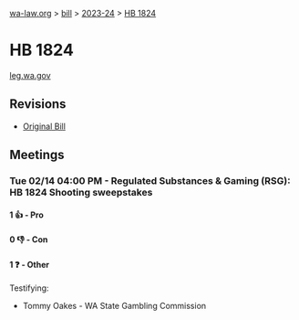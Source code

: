 [wa-law.org](/) > [bill](/bill/) > [2023-24](/bill/2023-24/) > [HB 1824](/bill/2023-24/hb/1824/)

# HB 1824
[leg.wa.gov](https://app.leg.wa.gov/billsummary?BillNumber=1824&Year=2023&Initiative=false)

## Revisions
* [Original Bill](1/)

## Meetings
### Tue 02/14 04:00 PM - Regulated Substances & Gaming (RSG): HB 1824 Shooting sweepstakes
#### 1 👍 - Pro

#### 0 👎 - Con

#### 1 ❓ - Other
Testifying:
* Tommy Oakes - WA State Gambling Commission

